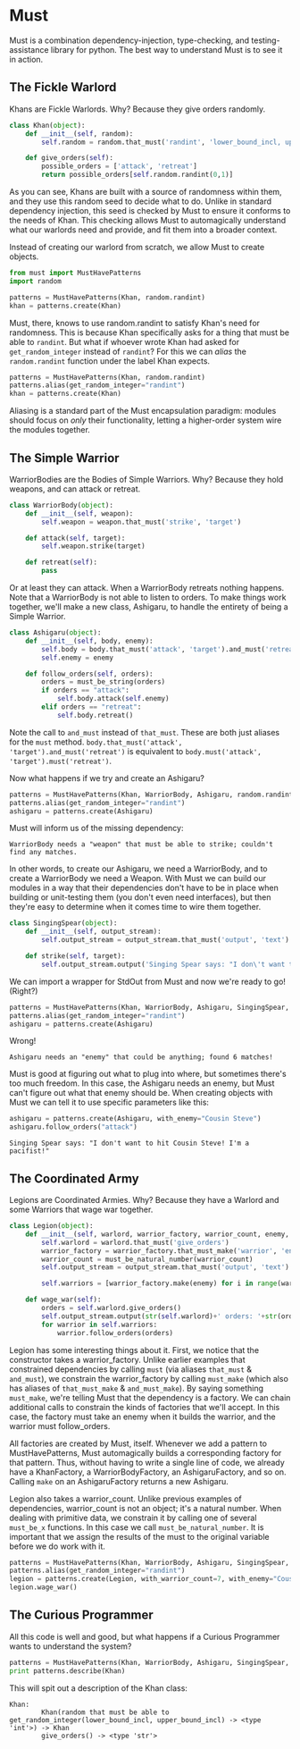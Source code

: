 # Must

Must is a combination dependency-injection, type-checking, and testing-assistance library for python. The best way to understand Must is to see it in action.

## The Fickle Warlord

Khans are Fickle Warlords. Why? Because they give orders randomly.

```python
class Khan(object):
    def __init__(self, random):
        self.random = random.that_must('randint', 'lower_bound_incl, upper_bound_incl', int)

    def give_orders(self):
        possible_orders = ['attack', 'retreat']
        return possible_orders[self.random.randint(0,1)]
```

As you can see, Khans are built with a source of randomness within them, and they use this random seed to decide what to do. Unlike in standard dependency injection, this seed is checked by Must to ensure it conforms to the needs of Khan. This checking allows Must to automagically understand what our warlords need and provide, and fit them into a broader context.

Instead of creating our warlord from scratch, we allow Must to create objects.

```python
from must import MustHavePatterns
import random

patterns = MustHavePatterns(Khan, random.randint)
khan = patterns.create(Khan)
```

Must, there, knows to use random.randint to satisfy Khan's need for randomness. This is because Khan specifically asks for a thing that must be able to `randint`. But what if whoever wrote Khan had asked for `get_random_integer` instead of `randint`? For this we can *alias* the `random.randint` function under the label Khan expects.

```python
patterns = MustHavePatterns(Khan, random.randint)
patterns.alias(get_random_integer="randint")
khan = patterns.create(Khan)
```

Aliasing is a standard part of the Must encapsulation paradigm: modules should focus on *only* their functionality, letting a higher-order system wire the modules together.

## The Simple Warrior

WarriorBodies are the Bodies of Simple Warriors. Why? Because they hold weapons, and can attack or retreat.

```python
class WarriorBody(object):
    def __init__(self, weapon):
        self.weapon = weapon.that_must('strike', 'target')

    def attack(self, target):
        self.weapon.strike(target)

    def retreat(self):
        pass
```

Or at least they can attack. When a WarriorBody retreats nothing happens. Note that a WarriorBody is not able to listen to orders. To make things work together, we'll make a new class, Ashigaru, to handle the entirety of being a Simple Warrior.

```python
class Ashigaru(object):
    def __init__(self, body, enemy):
        self.body = body.that_must('attack', 'target').and_must('retreat')
        self.enemy = enemy

    def follow_orders(self, orders):
        orders = must_be_string(orders)
        if orders == "attack":
            self.body.attack(self.enemy)
        elif orders == "retreat":
            self.body.retreat()
```

Note the call to `and_must` instead of `that_must`. These are both just aliases for the `must` method. `body.that_must('attack', 'target').and_must('retreat')` is equivalent to `body.must('attack', 'target').must('retreat')`.

Now what happens if we try and create an Ashigaru?

```python
patterns = MustHavePatterns(Khan, WarriorBody, Ashigaru, random.randint)
patterns.alias(get_random_integer="randint")
ashigaru = patterns.create(Ashigaru)
```

Must will inform us of the missing dependency:

`WarriorBody needs a "weapon" that must be able to strike; couldn't find any matches.`

In other words, to create our Ashigaru, we need a WarriorBody, and to create a WarriorBody we need a Weapon. With Must we can build our modules in a way that their dependencies don't have to be in place when building or unit-testing them (you don't even need interfaces), but then they're easy to determine when it comes time to wire them together.

```python
class SingingSpear(object):
    def __init__(self, output_stream):
        self.output_stream = output_stream.that_must('output', 'text')

    def strike(self, target):
        self.output_stream.output('Singing Spear says: "I don\'t want to hit %s! I\'m a pacifist!"' % str(target))
```

We can import a wrapper for StdOut from Must and now we're ready to go! (Right?)

```python
patterns = MustHavePatterns(Khan, WarriorBody, Ashigaru, SingingSpear, random.randint, must.MustOutputToStdOut)
patterns.alias(get_random_integer="randint")
ashigaru = patterns.create(Ashigaru)
```

Wrong!

`Ashigaru needs an "enemy" that could be anything; found 6 matches!`

Must is good at figuring out what to plug into where, but sometimes there's too much freedom. In this case, the Ashigaru needs an enemy, but Must can't figure out what that enemy should be. When creating objects with Must we can tell it to use specific parameters like this:

```python
ashigaru = patterns.create(Ashigaru, with_enemy="Cousin Steve")
ashigaru.follow_orders("attack")
```

`Singing Spear says: "I don't want to hit Cousin Steve! I'm a pacifist!"`

## The Coordinated Army

Legions are Coordinated Armies. Why? Because they have a Warlord and some Warriors that wage war together.

```python
class Legion(object):
    def __init__(self, warlord, warrior_factory, warrior_count, enemy, output_stream):
        self.warlord = warlord.that_must('give_orders')
        warrior_factory = warrior_factory.that_must_make('warrior', 'enemy').that_must('follow_orders', 'orders')
        warrior_count = must_be_natural_number(warrior_count)
        self.output_stream = output_stream.that_must('output', 'text')

        self.warriors = [warrior_factory.make(enemy) for i in range(warrior_count)]

    def wage_war(self):
        orders = self.warlord.give_orders()
        self.output_stream.output(str(self.warlord)+' orders: '+str(orders))
        for warrior in self.warriors:
            warrior.follow_orders(orders)
```

Legion has some interesting things about it. First, we notice that the constructor takes a warrior_factory. Unlike earlier examples that constrained dependencies by calling `must` (via aliases `that_must` & `and_must`), we constrain the warrior_factory by calling `must_make` (which also has aliases of `that_must_make` & `and_must_make`). By saying something `must_make`, we're telling Must that the dependency is a factory. We can chain additional calls to constrain the kinds of factories that we'll accept. In this case, the factory must take an enemy when it builds the warrior, and the warrior must follow_orders.

All factories are created by Must, itself. Whenever we add a pattern to MustHavePatterns, Must automagically builds a corresponding factory for that pattern. Thus, without having to write a single line of code, we already have a KhanFactory, a WarriorBodyFactory, an AshigaruFactory, and so on. Calling `make` on an AshigaruFactory returns a new Ashigaru.

Legion also takes a warrior_count. Unlike previous examples of dependencies, warrior_count is not an object; it's a natural number. When dealing with primitive data, we constrain it by calling one of several `must_be_x` functions. In this case we call `must_be_natural_number`. It is important that we assign the results of the must to the original variable before we do work with it.

```python
patterns = MustHavePatterns(Khan, WarriorBody, Ashigaru, SingingSpear, Legion, random.randint, MustOutputToStdOut)
patterns.alias(get_random_integer="randint")
legion = patterns.create(Legion, with_warrior_count=7, with_enemy="Cousin Steve")
legion.wage_war()
```

## The Curious Programmer

All this code is well and good, but what happens if a Curious Programmer wants to understand the system?

```python
patterns = MustHavePatterns(Khan, WarriorBody, Ashigaru, SingingSpear, Legion, random.randint, MustOutputToStdOut)
print patterns.describe(Khan)
```

This will spit out a description of the Khan class:

```
Khan:
        Khan(random that must be able to get_random_integer(lower_bound_incl, upper_bound_incl) -> <type 'int'>) -> Khan
        give_orders() -> <type 'str'>
```
